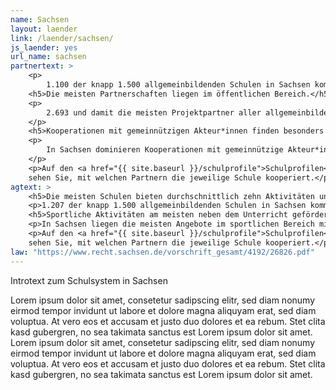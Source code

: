 ```yaml
---
name: Sachsen
layout: laender
link: /laender/sachsen/
js_laender: yes
url_name: sachsen
partnertext: >
    <p>
        1.100 der knapp 1.500 allgemeinbildenden Schulen in Sachsen kommunizieren ihre Projekte und Aktivitäten an das Statistische Landesamt Sachsen. Insgesamt gehen diese Schulen 7.200 Partnerschaften mit externen Organisationen ein, darunter mit gemeinnützigen sowie privatwirtschaftlichen Akteur*innen und Akteur*innen aus dem öffentlichen Sektor, Partnerschulen, Verbänden und religiösen Einrichtungen. Durchschnittlich kommen sechs Partnerschaften auf eine Schule.</p>
    <h5>Die meisten Partnerschaften liegen im öffentlichen Bereich.</h5>
    <p> 
        2.693 und damit die meisten Projektpartner aller allgemeinbildenden Schulen kommen aus dem öffentlichen Bereich (37,5%), gefolgt von 2.328 Partnerorganisationen aus dem gemeinnützigen (32,5%) und dem wirtschaftlichen Bereich (12,3%). Weitere 439 (6,2%) Partnerschaften finden mit anderen Schulen statt, 132 (1,8%) mit religiösen Einrichtungen und 343 (4,8%) mit Verbänden, Kammern und Genossenschaften. 357 Partnerschaften (5%) konnten nicht eindeutig zugeordnet werden und fallen unter die Kategorie Unbestimmt.
    </p>
    <h5>Kooperationen mit gemeinnützigen Akteur*innen finden besonders an Sekundar- und Förderschulen statt.</h5>
    <p>
        In Sachsen dominieren Kooperationen mit gemeinnützige Akteur*innen besonders an Sekundar- und Förderschulen. So kommen auf eine Sekundarschule durchschnittlich drei Partnerschaften mit einer gemeinnützigen Organisation. Auf Förderschulen knapp 2,5 Partnerschaften.  Kooperationen mit öffentlichen Akteur*innen sind für alle Schularten bedeutsam. Die höchste Anzahl an Kooperationen findet sich an Gymnasien mit durchschnittlich drei Partnerschaften wieder, die niedrigste an Beruflichen Schulen mit  zwei Partnerschaften. Mit durchschnittlich 1,6 Partnerschaften pro Schule sind Wirtschaftsakteure besonders an Sekundarschulen vertreten.
    </p>
    <p>Auf den <a href="{{ site.baseurl }}/schulprofile">Schulprofilen</a>
    sehen Sie, mit welchen Partnern die jeweilige Schule kooperiert.</p>
agtext: >
    <h5>Die meisten Schulen bieten durchschnittlich zehn Aktivitäten und Projekte zu mindestens fünf verschiedenen Themen an. </h5>
    <p>1.207 der knapp 1.500 allgemeinbildenden Schulen in Sachsen kommunizieren ihre Projekte und Aktivitäten an das Statistische Landesamt Sachsen.Insgesamt bieten sie rund 11.600 Aktivitäten zu den Themen Umwelt, Sport, Musik und Tanz, Gesellschaft und Partizipation, Literatur und Medien, Handwerk, Kunst und Kultur, Naturwissenschaft und Technik, Berufsorientierung und Sprachen an.</p>
    <h5>Sportliche Aktivitäten am meisten neben dem Unterricht gefördert.</h5>
    <p>In Sachsen liegen die meisten Angebote im sportlichen Bereich mit 87%, dicht gefolgt von den musikalischen, die an rund 76% der Schulen angeboten werden. Knapp 800 der 1206 Schulen (66%) bieten Aktivitäten mit künstlerischem bzw. kulturellen Bezug an. Nach unserer Datengrundlage machen Aktivitäten im Umweltbereich den geringsten Anteil (27%) aus.</p>
    <p>Auf den <a href="{{ site.baseurl }}/schulprofile">Schulprofilen</a>
    sehen Sie, mit welchen Partnern die jeweilige Schule kooperiert.</p>
law: "https://www.recht.sachsen.de/vorschrift_gesamt/4192/26826.pdf"
---
```

Introtext zum Schulsystem in Sachsen

Lorem ipsum dolor sit amet, consetetur sadipscing elitr, sed diam nonumy eirmod tempor invidunt ut labore et dolore
magna aliquyam erat, sed diam voluptua. At vero eos et accusam et justo duo dolores et ea rebum. Stet clita kasd
gubergren, no sea takimata sanctus est Lorem ipsum dolor sit amet. Lorem ipsum dolor sit amet, consetetur sadipscing
elitr, sed diam nonumy eirmod tempor invidunt ut labore et dolore magna aliquyam erat, sed diam voluptua. At vero eos
et accusam et justo duo dolores et ea rebum. Stet clita kasd gubergren, no sea takimata sanctus est Lorem ipsum dolor
sit amet.